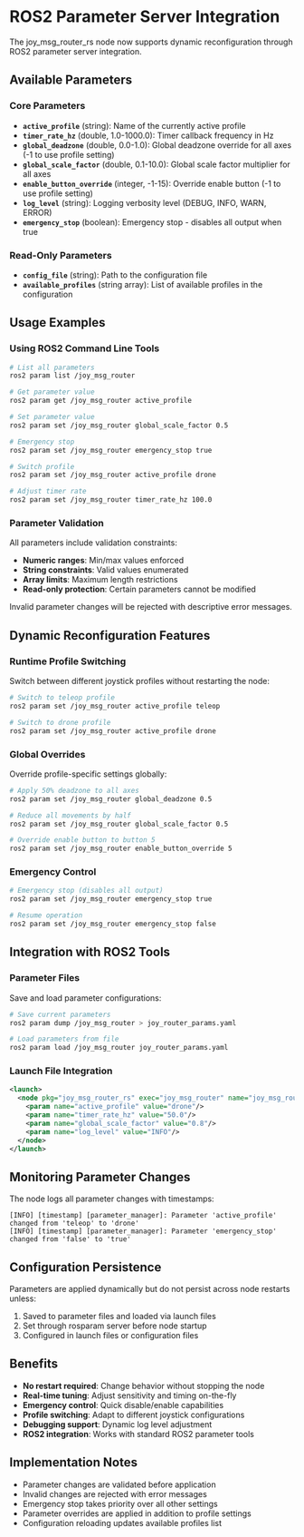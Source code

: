 # ROS2 Parameter Server Integration

The joy_msg_router_rs node now supports dynamic reconfiguration through ROS2 parameter server integration.

## Available Parameters

### Core Parameters

- **`active_profile`** (string): Name of the currently active profile
- **`timer_rate_hz`** (double, 1.0-1000.0): Timer callback frequency in Hz
- **`global_deadzone`** (double, 0.0-1.0): Global deadzone override for all axes (-1 to use profile setting)
- **`global_scale_factor`** (double, 0.1-10.0): Global scale factor multiplier for all axes
- **`enable_button_override`** (integer, -1-15): Override enable button (-1 to use profile setting)
- **`log_level`** (string): Logging verbosity level (DEBUG, INFO, WARN, ERROR)
- **`emergency_stop`** (boolean): Emergency stop - disables all output when true

### Read-Only Parameters

- **`config_file`** (string): Path to the configuration file
- **`available_profiles`** (string array): List of available profiles in the configuration

## Usage Examples

### Using ROS2 Command Line Tools

```bash
# List all parameters
ros2 param list /joy_msg_router

# Get parameter value
ros2 param get /joy_msg_router active_profile

# Set parameter value
ros2 param set /joy_msg_router global_scale_factor 0.5

# Emergency stop
ros2 param set /joy_msg_router emergency_stop true

# Switch profile
ros2 param set /joy_msg_router active_profile drone

# Adjust timer rate
ros2 param set /joy_msg_router timer_rate_hz 100.0
```

### Parameter Validation

All parameters include validation constraints:

- **Numeric ranges**: Min/max values enforced
- **String constraints**: Valid values enumerated
- **Array limits**: Maximum length restrictions
- **Read-only protection**: Certain parameters cannot be modified

Invalid parameter changes will be rejected with descriptive error messages.

## Dynamic Reconfiguration Features

### Runtime Profile Switching

Switch between different joystick profiles without restarting the node:

```bash
# Switch to teleop profile
ros2 param set /joy_msg_router active_profile teleop

# Switch to drone profile  
ros2 param set /joy_msg_router active_profile drone
```

### Global Overrides

Override profile-specific settings globally:

```bash
# Apply 50% deadzone to all axes
ros2 param set /joy_msg_router global_deadzone 0.5

# Reduce all movements by half
ros2 param set /joy_msg_router global_scale_factor 0.5

# Override enable button to button 5
ros2 param set /joy_msg_router enable_button_override 5
```

### Emergency Control

```bash
# Emergency stop (disables all output)
ros2 param set /joy_msg_router emergency_stop true

# Resume operation
ros2 param set /joy_msg_router emergency_stop false
```

## Integration with ROS2 Tools

### Parameter Files

Save and load parameter configurations:

```bash
# Save current parameters
ros2 param dump /joy_msg_router > joy_router_params.yaml

# Load parameters from file
ros2 param load /joy_msg_router joy_router_params.yaml
```

### Launch File Integration

```xml
<launch>
  <node pkg="joy_msg_router_rs" exec="joy_msg_router" name="joy_msg_router">
    <param name="active_profile" value="drone"/>
    <param name="timer_rate_hz" value="50.0"/>
    <param name="global_scale_factor" value="0.8"/>
    <param name="log_level" value="INFO"/>
  </node>
</launch>
```

## Monitoring Parameter Changes

The node logs all parameter changes with timestamps:

```
[INFO] [timestamp] [parameter_manager]: Parameter 'active_profile' changed from 'teleop' to 'drone'
[INFO] [timestamp] [parameter_manager]: Parameter 'emergency_stop' changed from 'false' to 'true'
```

## Configuration Persistence

Parameters are applied dynamically but do not persist across node restarts unless:

1. Saved to parameter files and loaded via launch files
2. Set through rosparam server before node startup
3. Configured in launch files or configuration files

## Benefits

- **No restart required**: Change behavior without stopping the node
- **Real-time tuning**: Adjust sensitivity and timing on-the-fly
- **Emergency control**: Quick disable/enable capabilities
- **Profile switching**: Adapt to different joystick configurations
- **Debugging support**: Dynamic log level adjustment
- **ROS2 integration**: Works with standard ROS2 parameter tools

## Implementation Notes

- Parameter changes are validated before application
- Invalid changes are rejected with error messages
- Emergency stop takes priority over all other settings
- Parameter overrides are applied in addition to profile settings
- Configuration reloading updates available profiles list